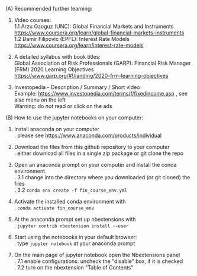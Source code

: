 
(A) Recommended further learning:

1. Video courses:<br/>
   1.1 Arzu Ozoguz (UNC): Global Financial Markets and Instruments<br/>
       https://www.coursera.org/learn/global-financial-markets-instruments<br/>
   1.2 Damir Filipovic (EPFL): Interest Rate Models<br/>
       https://www.coursera.org/learn/interest-rate-models

2. A detailed syllabus with book titles:<br/>
   Global Association of Risk Professionals (GARP): Financial Risk Manager (FRM) 2020 Learning Objectives<br/>
   https://www.garp.org/#!/landing/2020-frm-learning-objectives

3. Investopedia - Description / Summary / Short video<br/>
   Example: https://www.investopedia.com/terms/f/fixedincome.asp , see also menu on the left<br/>
   Warning: do _not_ read or click on the ads


(B) How to use the jupyter notebooks on your computer:

1. Install anaconda on your computer<br/>
   . please see https://www.anaconda.com/products/individual

2. Download the files from this github repository to your computer<br/>
   . either download all files in a single zip package or git clone the repo

3. Open an anaconda prompt on your computer and install the conda environment<br/>
   . 3.1 change into the directory where you downloaded (or git cloned) the files<br/>
   . 3.2 `conda env create -f fin_course_env.yml`
 
4. Activate the installed conda environment with<br/>
   . `conda activate fin_course_env`

5. At the anaconda prompt set up nbextensions with<br/>
   . `jupyter contrib nbextension install --user`

6. Start using the notebooks in your default browser:<br/>
   . type `jupyter notebook` at your anaconda prompt

7. On the main page of jupyter notebook open the Nbextensions panel<br/>
   . 7.1 enable configurations: uncheck the "disable" box, if it is checked<br/>
   . 7.2 turn on the nbextension "Table of Contents"


